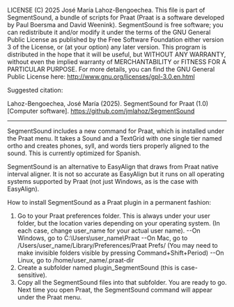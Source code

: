 LICENSE
(C) 2025 José María Lahoz-Bengoechea.
This file is part of SegmentSound, a bundle of scripts for Praat
(Praat is a software developed by Paul Boersma and David Weenink).
SegmentSound is free software; you can redistribute it and/or modify it
under the terms of the GNU General Public License
as published by the Free Software Foundation
either version 3 of the License, or (at your option) any later version.
This program is distributed in the hope that it will be useful,
but WITHOUT ANY WARRANTY, without even the implied warranty
of MERCHANTABILITY or FITNESS FOR A PARTICULAR PURPOSE.
For more details, you can find the GNU General Public License here:
http://www.gnu.org/licenses/gpl-3.0.en.html

Suggested citation:

Lahoz-Bengoechea, José María (2025). SegmentSound for Praat (1.0) [Computer software]. https://github.com/jmlahoz/SegmentSound

------------------------------------------------------------------------------------------
SegmentSound includes a new command for Praat, 
which is installed under the Praat menu. 
It takes a Sound and a TextGrid with one single tier named ortho 
and creates phones, syll, and words tiers properly aligned to the sound. 
This is currently optimized for Spanish. 

SegmentSound is an alternative to EasyAlign that draws from Praat native interval aligner. 
It is not so accurate as EasyAlign but it runs on all operating systems supported by Praat 
(not just Windows, as is the case with EasyAlign).

How to install SegmentSound as a Praat plugin in a permanent fashion:
1. Go to your Praat preferences folder.
   This is always under your user folder, but the location varies depending on your operating system.
   (In each case, change user_name for your actual user name).
   --On Windows, go to C:\Users\user_name\Praat
   --On Mac, go to /Users/user_name/Library/Preferences/Praat Prefs/ (You may need to make invisible folders visible by pressing Command+Shift+Period)
   --On Linux, go to /home/user_name/.praat-dir
2. Create a subfolder named plugin_SegmentSound
   (this is case-sensitive).
3. Copy all the SegmentSound files into that subfolder.
   You are ready to go.
   Next time you open Praat, the SegmentSound command will appear under the Praat menu.
